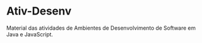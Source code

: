 # Ativ-Desenv
Material das atividades de Ambientes de Desenvolvimento de Software em Java e JavaScript.
